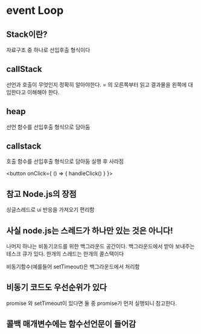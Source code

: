 # event Loop

## Stack이란?
자료구조 중 하나로 선입후출 형식이다

## callStack
  선언과 호출이 무엇인지 정확히 알아야한다.
  = 의 오른쪽부터 읽고 결과물을 왼쪽에 대입한다고 이해해야 한다.

## heap
  선언 함수를 선입후출 형식으로 담아둠

## callstack
  호출 함수를 선입후출 형식으로 담아둠 실행 후 사라짐


<button onClick={ () => { handleClick() } }>



## 참고  Node.js의 장점
  싱글스레드로 ui 반응을 가져오기 편리함

## 사실 node.js는 스레드가 하나만 있는 것은 아니다!
  나머지 하나는 비동기코드를 위한 백그라운드 공간이다.
  백그라운드에서 받아 보내주는 테스크 큐가 있다.
  한개의 스레드는 한개의 콜스택이다

  비동기함수(예를들어 setTimeout)은 백그라운드에서 처리함

## 비동기 코드도 우선순위가 있다
  promise 와 setTimeout이 있다면 둘 중 promise가 먼저 실행되니 참고한다.

## 콜백 매개변수에는 함수선언문이 들어감
